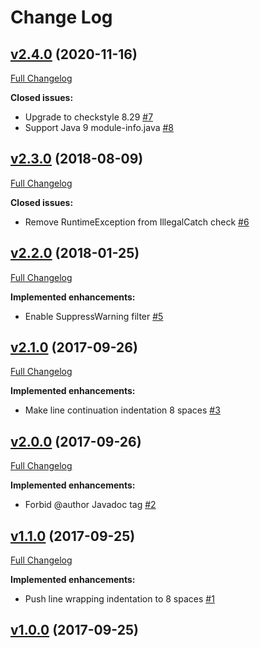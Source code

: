 # Change Log

## [v2.4.0](https://bintray.com/joffrey-bion/maven/checkstyle-config/2.4.0) (2020-11-16)
[Full Changelog](https://github.com/joffrey-bion/checkstyle-config/compare/v2.3.0...v2.4.0)

**Closed issues:**

- Upgrade to checkstyle 8.29 [\#7](https://github.com/joffrey-bion/checkstyle-config/issues/7)
- Support Java 9 module\-info.java [\#8](https://github.com/joffrey-bion/checkstyle-config/issues/8)

## [v2.3.0](https://bintray.com/joffrey-bion/maven/checkstyle-config/2.3.0) (2018-08-09)
[Full Changelog](https://github.com/joffrey-bion/checkstyle-config/compare/v2.2.0...v2.3.0)

**Closed issues:**

- Remove RuntimeException from IllegalCatch check [\#6](https://github.com/joffrey-bion/checkstyle-config/issues/6)

## [v2.2.0](https://bintray.com/joffrey-bion/maven/checkstyle-config/2.2.0) (2018-01-25)
[Full Changelog](https://github.com/joffrey-bion/checkstyle-config/compare/v2.1.0...v2.2.0)

**Implemented enhancements:**

- Enable SuppressWarning filter [\#5](https://github.com/joffrey-bion/checkstyle-config/issues/5)

## [v2.1.0](https://bintray.com/joffrey-bion/maven/checkstyle-config/2.1.0) (2017-09-26)
[Full Changelog](https://github.com/joffrey-bion/checkstyle-config/compare/v2.0.0...v2.1.0)

**Implemented enhancements:**

- Make line continuation indentation 8 spaces [\#3](https://github.com/joffrey-bion/checkstyle-config/issues/3)

## [v2.0.0](https://bintray.com/joffrey-bion/maven/checkstyle-config/2.0.0) (2017-09-26)
[Full Changelog](https://github.com/joffrey-bion/checkstyle-config/compare/v1.1.0...v2.0.0)

**Implemented enhancements:**

- Forbid @author Javadoc tag [\#2](https://github.com/joffrey-bion/checkstyle-config/issues/2)

## [v1.1.0](https://bintray.com/joffrey-bion/maven/checkstyle-config/1.1.0) (2017-09-25)
[Full Changelog](https://github.com/joffrey-bion/checkstyle-config/compare/v1.0.0...v1.1.0)

**Implemented enhancements:**

- Push line wrapping indentation to 8 spaces [\#1](https://github.com/joffrey-bion/checkstyle-config/issues/1)

## [v1.0.0](https://bintray.com/joffrey-bion/maven/checkstyle-config/1.0.0) (2017-09-25)

